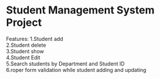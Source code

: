 # Student Management System Project
Features:
1.Student add  
2.Student delete  
3.Student show  
4.Student Edit  
5.Search students by Department and Student ID  
6.roper form validation while student adding and updating  
